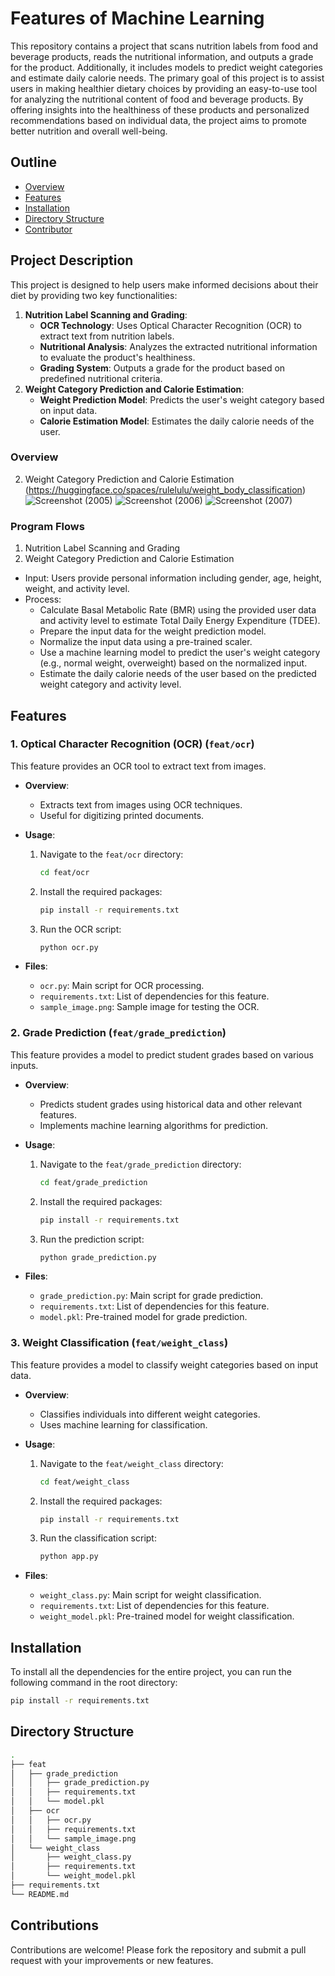 # Features of Machine Learning

This repository contains a project that scans nutrition labels from food and beverage products, reads the nutritional information, and outputs a grade for the product. Additionally, it includes models to predict weight categories and estimate daily calorie needs. The primary goal of this project is to assist users in making healthier dietary choices by providing an easy-to-use tool for analyzing the nutritional content of food and beverage products. By offering insights into the healthiness of these products and personalized recommendations based on individual data, the project aims to promote better nutrition and overall well-being.

## Outline

- [Overview](#overview)
- [Features](#features)
- [Installation](#installation)
- [Directory Structure](#directory-structure)
- [Contributor](#contributions)

## Project Description

This project is designed to help users make informed decisions about their diet by providing two key functionalities:
1. **Nutrition Label Scanning and Grading**: 
   - **OCR Technology**: Uses Optical Character Recognition (OCR) to extract text from nutrition labels.
   - **Nutritional Analysis**: Analyzes the extracted nutritional information to evaluate the product's healthiness.
   - **Grading System**: Outputs a grade for the product based on predefined nutritional criteria.
2. **Weight Category Prediction and Calorie Estimation**:
   - **Weight Prediction Model**: Predicts the user's weight category based on input data.
   - **Calorie Estimation Model**: Estimates the daily calorie needs of the user.
     
### Overview

2. Weight Category Prediction and Calorie Estimation (https://huggingface.co/spaces/rulelulu/weight_body_classification)
![Screenshot (2005)](https://github.com/nutriomatic/machine-learning-kaisar/assets/105763198/ffcdc0d9-9728-4b83-8e17-3d00712307ba)
![Screenshot (2006)](https://github.com/nutriomatic/machine-learning-kaisar/assets/105763198/cba47b42-0954-433a-b832-7b0564968c88)
![Screenshot (2007)](https://github.com/nutriomatic/machine-learning-kaisar/assets/105763198/9c1a9e06-79ad-4b9a-88f3-97c30df36fb5)

### Program Flows
1. Nutrition Label Scanning and Grading
2. Weight Category Prediction and Calorie Estimation
- Input: Users provide personal information including gender, age, height, weight, and activity level.
- Process:
  - Calculate Basal Metabolic Rate (BMR) using the provided user data and activity level to estimate Total Daily Energy Expenditure (TDEE).
  - Prepare the input data for the weight prediction model.
  - Normalize the input data using a pre-trained scaler.
  - Use a machine learning model to predict the user's weight category (e.g., normal weight, overweight) based on the normalized input.
  - Estimate the daily calorie needs of the user based on the predicted weight category and activity level.
    
## Features

### 1. Optical Character Recognition (OCR) (`feat/ocr`)

This feature provides an OCR tool to extract text from images.

- **Overview**: 
  - Extracts text from images using OCR techniques.
  - Useful for digitizing printed documents.
  
- **Usage**:
  1. Navigate to the `feat/ocr` directory:
     ```bash
     cd feat/ocr
     ```
  2. Install the required packages:
     ```bash
     pip install -r requirements.txt
     ```
  3. Run the OCR script:
     ```bash
     python ocr.py
     ```

- **Files**:
  - `ocr.py`: Main script for OCR processing.
  - `requirements.txt`: List of dependencies for this feature.
  - `sample_image.png`: Sample image for testing the OCR.

### 2. Grade Prediction (`feat/grade_prediction`)

This feature provides a model to predict student grades based on various inputs.

- **Overview**: 
  - Predicts student grades using historical data and other relevant features.
  - Implements machine learning algorithms for prediction.
  
- **Usage**:
  1. Navigate to the `feat/grade_prediction` directory:
     ```bash
     cd feat/grade_prediction
     ```
  2. Install the required packages:
     ```bash
     pip install -r requirements.txt
     ```
  3. Run the prediction script:
     ```bash
     python grade_prediction.py
     ```

- **Files**:
  - `grade_prediction.py`: Main script for grade prediction.
  - `requirements.txt`: List of dependencies for this feature.
  - `model.pkl`: Pre-trained model for grade prediction.
    
### 3. Weight Classification (`feat/weight_class`)

This feature provides a model to classify weight categories based on input data.

- **Overview**: 
  - Classifies individuals into different weight categories.
  - Uses machine learning for classification.
  
- **Usage**:
  1. Navigate to the `feat/weight_class` directory:
     ```bash
     cd feat/weight_class
     ```
  2. Install the required packages:
     ```bash
     pip install -r requirements.txt
     ```
  3. Run the classification script:
     ```bash
     python app.py
     ```

- **Files**:
  - `weight_class.py`: Main script for weight classification.
  - `requirements.txt`: List of dependencies for this feature.
  - `weight_model.pkl`: Pre-trained model for weight classification.

## Installation

To install all the dependencies for the entire project, you can run the following command in the root directory:

```bash
pip install -r requirements.txt
```

## Directory Structure
```bash
.
├── feat
│   ├── grade_prediction
│   │   ├── grade_prediction.py
│   │   ├── requirements.txt
│   │   └── model.pkl
│   ├── ocr
│   │   ├── ocr.py
│   │   ├── requirements.txt
│   │   └── sample_image.png
│   └── weight_class
│       ├── weight_class.py
│       ├── requirements.txt
│       └── weight_model.pkl
├── requirements.txt
└── README.md
```

## Contributions

Contributions are welcome! Please fork the repository and submit a pull request with your improvements or new features.
